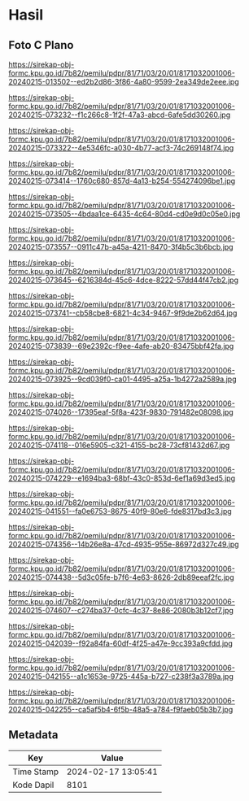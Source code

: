 # Hasil

## Foto C Plano

https://sirekap-obj-formc.kpu.go.id/7b82/pemilu/pdpr/81/71/03/20/01/8171032001006-20240215-013502--ed2b2d86-3f86-4a80-9599-2ea349de2eee.jpg

https://sirekap-obj-formc.kpu.go.id/7b82/pemilu/pdpr/81/71/03/20/01/8171032001006-20240215-073232--f1c266c8-1f2f-47a3-abcd-6afe5dd30260.jpg

https://sirekap-obj-formc.kpu.go.id/7b82/pemilu/pdpr/81/71/03/20/01/8171032001006-20240215-073322--4e5346fc-a030-4b77-acf3-74c269148f74.jpg

https://sirekap-obj-formc.kpu.go.id/7b82/pemilu/pdpr/81/71/03/20/01/8171032001006-20240215-073414--1760c680-857d-4a13-b254-554274096be1.jpg

https://sirekap-obj-formc.kpu.go.id/7b82/pemilu/pdpr/81/71/03/20/01/8171032001006-20240215-073505--4bdaa1ce-6435-4c64-80d4-cd0e9d0c05e0.jpg

https://sirekap-obj-formc.kpu.go.id/7b82/pemilu/pdpr/81/71/03/20/01/8171032001006-20240215-073557--0911c47b-a45a-4211-8470-3f4b5c3b6bcb.jpg

https://sirekap-obj-formc.kpu.go.id/7b82/pemilu/pdpr/81/71/03/20/01/8171032001006-20240215-073645--6216384d-45c6-4dce-8222-57dd44f47cb2.jpg

https://sirekap-obj-formc.kpu.go.id/7b82/pemilu/pdpr/81/71/03/20/01/8171032001006-20240215-073741--cb58cbe8-6821-4c34-9467-9f9de2b62d64.jpg

https://sirekap-obj-formc.kpu.go.id/7b82/pemilu/pdpr/81/71/03/20/01/8171032001006-20240215-073839--69e2392c-f9ee-4afe-ab20-83475bbf42fa.jpg

https://sirekap-obj-formc.kpu.go.id/7b82/pemilu/pdpr/81/71/03/20/01/8171032001006-20240215-073925--9cd039f0-ca01-4495-a25a-1b4272a2589a.jpg

https://sirekap-obj-formc.kpu.go.id/7b82/pemilu/pdpr/81/71/03/20/01/8171032001006-20240215-074026--17395eaf-5f8a-423f-9830-791482e08098.jpg

https://sirekap-obj-formc.kpu.go.id/7b82/pemilu/pdpr/81/71/03/20/01/8171032001006-20240215-074118--016e5905-c321-4155-bc28-73cf81432d67.jpg

https://sirekap-obj-formc.kpu.go.id/7b82/pemilu/pdpr/81/71/03/20/01/8171032001006-20240215-074229--e1694ba3-68bf-43c0-853d-6ef1a69d3ed5.jpg

https://sirekap-obj-formc.kpu.go.id/7b82/pemilu/pdpr/81/71/03/20/01/8171032001006-20240215-041551--fa0e6753-8675-40f9-80e6-fde8317bd3c3.jpg

https://sirekap-obj-formc.kpu.go.id/7b82/pemilu/pdpr/81/71/03/20/01/8171032001006-20240215-074356--14b26e8a-47cd-4935-955e-86972d327c49.jpg

https://sirekap-obj-formc.kpu.go.id/7b82/pemilu/pdpr/81/71/03/20/01/8171032001006-20240215-074438--5d3c05fe-b7f6-4e63-8626-2db89eeaf2fc.jpg

https://sirekap-obj-formc.kpu.go.id/7b82/pemilu/pdpr/81/71/03/20/01/8171032001006-20240215-074607--c274ba37-0cfc-4c37-8e86-2080b3b12cf7.jpg

https://sirekap-obj-formc.kpu.go.id/7b82/pemilu/pdpr/81/71/03/20/01/8171032001006-20240215-042039--f92a84fa-60df-4f25-a47e-9cc393a9cfdd.jpg

https://sirekap-obj-formc.kpu.go.id/7b82/pemilu/pdpr/81/71/03/20/01/8171032001006-20240215-042155--a1c1653e-9725-445a-b727-c238f3a3789a.jpg

https://sirekap-obj-formc.kpu.go.id/7b82/pemilu/pdpr/81/71/03/20/01/8171032001006-20240215-042255--ca5af5b4-6f5b-48a5-a784-f9faeb05b3b7.jpg


## Metadata

| Key        | Value               |
| ---------- | ------------------- |
| Time Stamp | 2024-02-17 13:05:41 |
| Kode Dapil | 8101                |



